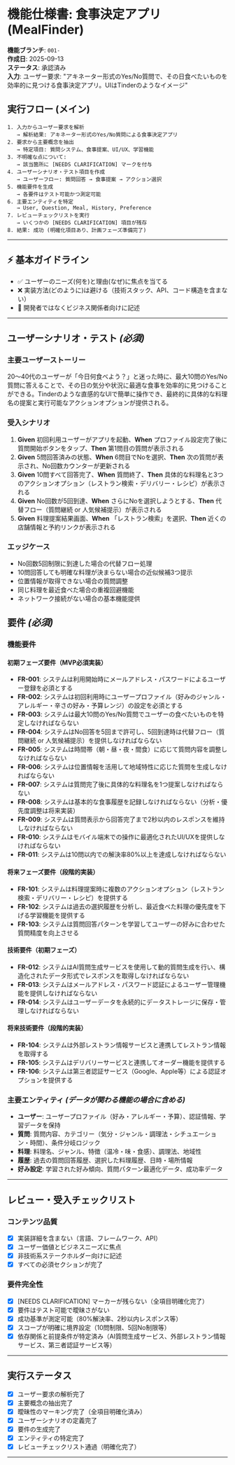 # 機能仕様書: 食事決定アプリ (MealFinder)

**機能ブランチ**: `001-`  
**作成日**: 2025-09-13  
**ステータス**: 承認済み  
**入力**: ユーザー要求: "アキネーター形式のYes/No質問で、その日食べたいものを効率的に見つける食事決定アプリ。UIはTinderのようなイメージ"

## 実行フロー (メイン)
```
1. 入力からユーザー要求を解析
   → 解析結果: アキネーター形式のYes/No質問による食事決定アプリ
2. 要求から主要概念を抽出
   → 特定項目: 質問システム、食事提案、UI/UX、学習機能
3. 不明確な点について:
   → 該当箇所に [NEEDS CLARIFICATION] マークを付与
4. ユーザーシナリオ・テスト項目を作成
   → ユーザーフロー: 質問回答 → 食事提案 → アクション選択
5. 機能要件を生成
   → 各要件はテスト可能かつ測定可能
6. 主要エンティティを特定
   → User, Question, Meal, History, Preference
7. レビューチェックリストを実行
   → いくつかの [NEEDS CLARIFICATION] 項目が残存
8. 結果: 成功 (明確化項目あり、計画フェーズ準備完了)
```

---

## ⚡ 基本ガイドライン
- ✅ ユーザーのニーズ(何を)と理由(なぜ)に焦点を当てる
- ❌ 実装方法(どのように)は避ける（技術スタック、API、コード構造を含まない）
- 👥 開発者ではなくビジネス関係者向けに記述

---

## ユーザーシナリオ・テスト *(必須)*

### 主要ユーザーストーリー
20〜40代のユーザーが「今日何食べよう？」と迷った時に、最大10問のYes/No質問に答えることで、その日の気分や状況に最適な食事を効率的に見つけることができる。Tinderのような直感的なUIで簡単に操作でき、最終的に具体的な料理名の提案と実行可能なアクションオプションが提供される。

### 受入シナリオ
1. **Given** 初回利用ユーザーがアプリを起動、**When** プロファイル設定完了後に質問開始ボタンをタップ、**Then** 第1問目の質問が表示される
2. **Given** 5問回答済みの状態、**When** 6問目でNoを選択、**Then** 次の質問が表示され、No回数カウンターが更新される
3. **Given** 10問すべて回答完了、**When** 質問終了、**Then** 具体的な料理名と3つのアクションオプション（レストラン検索・デリバリー・レシピ）が表示される
4. **Given** No回数が5回到達、**When** さらにNoを選択しようとする、**Then** 代替フロー（質問継続 or 人気候補提示）が表示される
5. **Given** 料理提案結果画面、**When** 「レストラン検索」を選択、**Then** 近くの店舗情報と予約リンクが表示される

### エッジケース
- No回数5回制限に到達した場合の代替フロー処理
- 10問回答しても明確な料理が決まらない場合の近似候補3つ提示
- 位置情報が取得できない場合の質問調整
- 同じ料理を最近食べた場合の重複回避機能
- ネットワーク接続がない場合の基本機能提供

## 要件 *(必須)*

### 機能要件

#### 初期フェーズ要件（MVP必須実装）
- **FR-001**: システムは利用開始時にメールアドレス・パスワードによるユーザー登録を必須とする
- **FR-002**: システムは初回利用時にユーザープロファイル（好みのジャンル・アレルギー・辛さの好み・予算レンジ）の設定を必須とする
- **FR-003**: システムは最大10問のYes/No質問でユーザーの食べたいものを特定しなければならない
- **FR-004**: システムはNo回答を5回まで許可し、5回到達時は代替フロー（質問継続 or 人気候補提示）を提供しなければならない
- **FR-005**: システムは時間帯（朝・昼・夜・間食）に応じて質問内容を調整しなければならない
- **FR-006**: システムは位置情報を活用して地域特性に応じた質問を生成しなければならない
- **FR-007**: システムは質問完了後に具体的な料理名を1つ提案しなければならない
- **FR-008**: システムは基本的な食事履歴を記録しなければならない（分析・優先度調整は将来実装）
- **FR-009**: システムは質問表示から回答完了まで2秒以内のレスポンスを維持しなければならない
- **FR-010**: システムはモバイル端末での操作に最適化されたUI/UXを提供しなければならない
- **FR-011**: システムは10問以内での解決率80%以上を達成しなければならない

#### 将来フェーズ要件（段階的実装）
- **FR-101**: システムは料理提案時に複数のアクションオプション（レストラン検索・デリバリー・レシピ）を提供する
- **FR-102**: システムは過去の選択履歴を分析し、最近食べた料理の優先度を下げる学習機能を提供する  
- **FR-103**: システムは質問回答パターンを学習してユーザーの好みに合わせた質問精度を向上させる

#### 技術要件（初期フェーズ）
- **FR-012**: システムはAI質問生成サービスを使用して動的質問生成を行い、構造化されたデータ形式でレスポンスを取得しなければならない
- **FR-013**: システムはメールアドレス・パスワード認証によるユーザー管理機能を提供しなければならない
- **FR-014**: システムはユーザーデータを永続的にデータストレージに保存・管理しなければならない

#### 将来技術要件（段階的実装）
- **FR-104**: システムは外部レストラン情報サービスと連携してレストラン情報を取得する
- **FR-105**: システムはデリバリーサービスと連携してオーダー機能を提供する
- **FR-106**: システムは第三者認証サービス（Google、Apple等）による認証オプションを提供する

### 主要エンティティ *(データが関わる機能の場合に含める)*
- **ユーザー**: ユーザープロファイル（好み・アレルギー・予算）、認証情報、学習データを保持
- **質問**: 質問内容、カテゴリー（気分・ジャンル・調理法・シチュエーション・時間）、条件分岐ロジック
- **料理**: 料理名、ジャンル、特徴（温冷・味・食感）、調理法、地域性
- **履歴**: 過去の質問回答履歴、選択した料理履歴、日時・場所情報
- **好み設定**: 学習された好み傾向、質問パターン最適化データ、成功率データ

---

## レビュー・受入チェックリスト

### コンテンツ品質
- [x] 実装詳細を含まない（言語、フレームワーク、API）
- [x] ユーザー価値とビジネスニーズに焦点
- [x] 非技術系ステークホルダー向けに記述
- [x] すべての必須セクションが完了

### 要件完全性
- [x] [NEEDS CLARIFICATION] マーカーが残らない（全項目明確化完了）
- [x] 要件はテスト可能で曖昧さがない
- [x] 成功基準が測定可能（80%解決率、2秒以内レスポンス等）
- [x] スコープが明確に境界設定（10問制限、5回No制限等）
- [x] 依存関係と前提条件が特定済み（AI質問生成サービス、外部レストラン情報サービス、第三者認証サービス等）

---

## 実行ステータス

- [x] ユーザー要求の解析完了
- [x] 主要概念の抽出完了
- [x] 曖昧性のマーキング完了（全項目明確化済み）
- [x] ユーザーシナリオの定義完了
- [x] 要件の生成完了
- [x] エンティティの特定完了
- [x] レビューチェックリスト通過（明確化完了）

---